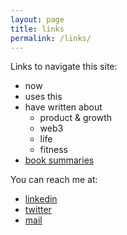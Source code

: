 ```yaml
---
layout: page
title: links
permalink: /links/
---
```


Links to navigate this site:

- now
- uses this
- have written about
  - product & growth
  - web3
  - life
  - fitness
- [book summaries](/books/)


You can reach me at:
- [linkedin](https://www.linkedin.com/in/akshaychugh2603/)
- [twitter](https://twitter.com/akshay2603c)
- [mail](mailto:akshaychugh995@gmail.com)

